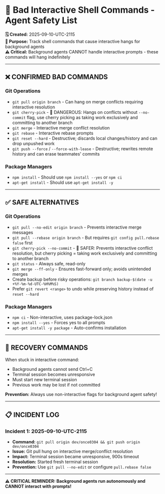 # 🚨 Bad Interactive Shell Commands - Agent Safety List

**🗓️ Created:** 2025-09-10-UTC-2115  
**🎯 Purpose:** Track shell commands that cause interactive hangs for background agents  
**⚠️ Critical:** Background agents CANNOT handle interactive prompts - these commands will hang indefinitely

---

## **❌ CONFIRMED BAD COMMANDS**

### **Git Operations**
- `git pull origin branch` - Can hang on merge conflicts requiring interactive resolution
- `git cherry-pick` - 🍒 DANGEROUS: Hangs on conflicts without `--no-commit` flag, use cherry picking as taking work exclusively and committing to another branch
- `git merge` - Interactive merge conflict resolution
- `git rebase` - Interactive rebase prompts
- `git reset --hard` - Destructive; discards local changes/history and can drop unpushed work
- `git push --force` / `--force-with-lease` - Destructive; rewrites remote history and can erase teammates' commits

### **Package Managers**
- `npm install` - Should use `npm install --yes` or `npm ci`
- `apt-get install` - Should use `apt-get install -y`

---

## **✅ SAFE ALTERNATIVES**

### **Git Operations**
- `git pull --no-edit origin branch` - Prevents interactive merge messages
- `git pull --rebase origin branch` - But requires `git config pull.rebase false` first
- `git cherry-pick --no-commit` - 🍒 SAFER: Prevents interactive conflict resolution, but cherry picking = taking work exclusively and committing to another branch
- `git status` - Always safe, read-only
- `git merge --ff-only` - Ensures fast-forward only; avoids unintended merges
- Create backup before risky operations: `git branch backup-$(date -u +%Y-%m-%d-UTC-%H%M%S)`
- Prefer `git revert <range>` to undo while preserving history instead of `reset --hard`

### **Package Managers**
- `npm ci` - Non-interactive, uses package-lock.json
- `npm install --yes` - Forces yes to all prompts
- `apt-get install -y package` - Auto-confirms installation

---

## **🔧 RECOVERY COMMANDS**

When stuck in interactive command:
- Background agents cannot send Ctrl+C
- Terminal session becomes unresponsive
- Must start new terminal session
- Previous work may be lost if not committed

**Prevention:** Always use non-interactive flags for background agent safety!

---

## **📋 INCIDENT LOG**

### **Incident 1: 2025-09-10-UTC-2115**
- **Command:** `git pull origin dev/once0304 && git push origin dev/once0304`
- **Issue:** Git pull hung on interactive merge/conflict resolution
- **Impact:** Terminal session became unresponsive, 900s timeout
- **Resolution:** Started fresh terminal session
- **Prevention:** Use `git pull --no-edit` or configure `pull.rebase false`

---

**⚠️ CRITICAL REMINDER: Background agents run autonomously and CANNOT interact with prompts!**